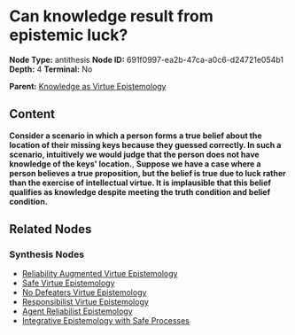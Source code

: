 # Can knowledge result from epistemic luck?

**Node Type:** antithesis
**Node ID:** 691f0997-ea2b-47ca-a0c6-d24721e054b1
**Depth:** 4
**Terminal:** No

**Parent:** [Knowledge as Virtue Epistemology](knowledge-as-virtue-epistemology-synthesis-0b225ed2-8f15-434b-b14d-d4a25dddfa64.md)

## Content

**Consider a scenario in which a person forms a true belief about the location of their missing keys because they guessed correctly. In such a scenario, intuitively we would judge that the person does not have knowledge of the keys' location.**, **Suppose we have a case where a person believes a true proposition, but the belief is true due to luck rather than the exercise of intellectual virtue. It is implausible that this belief qualifies as knowledge despite meeting the truth condition and belief condition.**

## Related Nodes

### Synthesis Nodes

- [Reliability Augmented Virtue Epistemology](reliability-augmented-virtue-epistemology-synthesis-ffd80ca6-aa1a-4b7f-bd96-3517b57b2d7f.md)
- [Safe Virtue Epistemology](safe-virtue-epistemology-synthesis-c04cc4f3-d092-4ccc-88f5-726ae45c816b.md)
- [No Defeaters Virtue Epistemology](no-defeaters-virtue-epistemology-synthesis-0a14b691-617e-418c-9500-777e5d2985ed.md)
- [Responsibilist Virtue Epistemology](responsibilist-virtue-epistemology-synthesis-a64bb81b-bbc0-4820-8689-579be50b42cf.md)
- [Agent Reliabilist Epistemology](agent-reliabilist-epistemology-synthesis-e6f82c31-c78c-43b6-bd3a-0f6ab867b088.md)
- [Integrative Epistemology with Safe Processes](integrative-epistemology-with-safe-processes-synthesis-477aecde-3529-4088-8c25-c740d1b75612.md)
